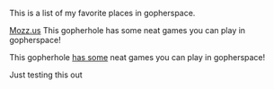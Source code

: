 This is a list of my favorite places in gopherspace.

[Mozz.us](gopher://mozz.us)
This gopherhole has some neat games you can play in gopherspace!

This gopherhole [has some](example.org) neat games you can play in gopherspace!

Just testing
this
out
